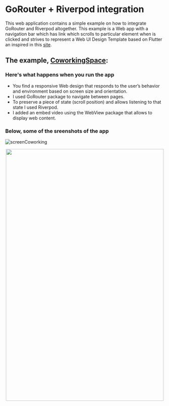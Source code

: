 # GoRouter + Riverpod integration
This web application contains a simple example on how to integrate GoRouter and Riverpod altogether. This example is a Web app with a navigation bar which has link which scrolls to particular element when is clicked and strives to represent a Web UI Design Template based on Flutter an inspired in this [site](https://workvillenyc.com/coworking-space-meeting-rooms/?gad=1&gclid=CjwKCAjwsKqoBhBPEiwALrrqiKVOgtr-jDFszw7aWSQSUxV9zeOnDrfH7C14mny-nyvx4quN8MxTmBoCyZkQAvD_BwE).

## The example, [CoworkingSpace](resilient-kelpie-550e38): 

### Here's what happens when you run the app
- You find a responsive Web design that responds to the user’s behavior and environment based on screen size and orientation.
- I used GoRouter package to navigate between pages.
- To preserve a piece of state (scroll position) and allows listening to that state I used Riverpod.
- I added an embed video using the WebView package that allows to display web content.

### Below, some of the sreenshots of the app
![screenCoworking](https://github.com/fersilva362/WebConRiverpod/assets/78646102/74b3abaf-bc5c-40e0-83e6-52d9c8828941)
<p align="center">
  <img width="500" height="800" src="https://github.com/fersilva362/WebConRiverpod/assets/78646102/4b9c46d1-3b70-43cb-89cd-ab2b07de0a10">
</p>
 
